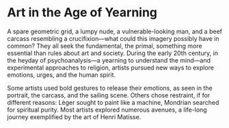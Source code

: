 # Art in the Age of Yearning

A spare geometric grid, a lumpy nude, a vulnerable-looking man, and a beef carcass resembling a crucifixion—what could this imagery possibly have in common? They all seek the fundamental, the primal, something more essential than rules about art and society. During the early 20th century, in the heyday of psychoanalysis—a yearning to understand the mind—and experimental approaches to religion, artists pursued new ways to explore emotions, urges, and the human spirit.

 Some artists used bold gestures to release their emotions, as seen in the portrait, the carcass, and the sailing scene. Others chose restraint, if for different reasons: Lèger sought to paint like a machine, Mondrian searched for spiritual purity. Most artists explored numerous avenues, a life-long journey exemplified by the art of Henri Matisse.


